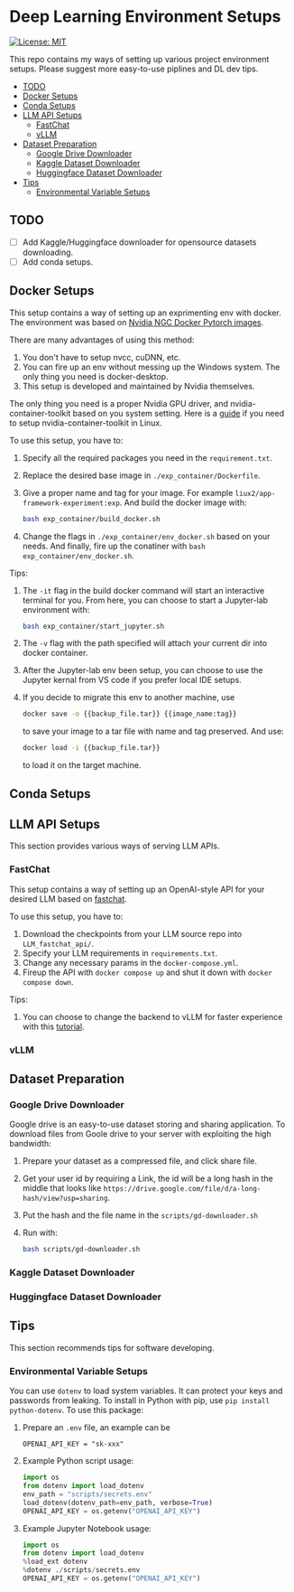 # Deep Learning Environment Setups

[![License: MIT](https://img.shields.io/badge/License-MIT-yellow.svg)](https://opensource.org/licenses/MIT)

This repo contains my ways of setting up various project environment setups.
Please suggest more easy-to-use piplines and DL dev tips.

* [TODO](#todo)
* [Docker Setups](#docker-setups)
* [Conda Setups](#conda-setups)
* [LLM API Setups](#llm-api-setups)
  * [FastChat](#fastchat)
  * [vLLM](#vllm)
* [Dataset Preparation](#dataset-preparation)
  * [Google Drive Downloader](#google-drive-downloader)
  * [Kaggle Dataset Downloader](#kaggle-dataset-downloader)
  * [Huggingface Dataset Downloader](#huggingface-dataset-downloader)
* [Tips](#tips)
  * [Environmental Variable Setups](#environmental-variable-setups)

## TODO

* [ ] Add Kaggle/Huggingface downloader for opensource datasets downloading.
* [ ] Add conda setups.

## Docker Setups

This setup contains a way of setting up an exprimenting env with docker.
The environment was based on [Nvidia NGC Docker Pytorch images](https://catalog.ngc.nvidia.com/orgs/nvidia/containers/pytorch).

There are many advantages of using this method:

1. You don't have to setup nvcc, cuDNN, etc.
2. You can fire up an env without messing up the Windows system. The only
thing you need is docker-desktop.
3. This setup is developed and maintained by Nvidia themselves.

The only thing you need is a proper Nvidia GPU driver, and nvidia-container-toolkit
based on you system setting. Here is a [guide](https://docs.nvidia.com/datacenter/cloud-native/container-toolkit/latest/install-guide.html)
if you need to setup nvidia-container-toolkit in Linux.

To use this setup, you have to:

1. Specify all the required packages you need in the `requirement.txt`.
2. Replace the desired base image in `./exp_container/Dockerfile`.
3. Give a proper name and tag for your image. For example `liux2/app-framework-experiment:exp`.
And build the docker image with:

    ```bash
    bash exp_container/build_docker.sh
    ```

4. Change the flags in `./exp_container/env_docker.sh` based on your needs.
And finally, fire up the conatiner with `bash exp_container/env_docker.sh`.

Tips:

1. The `-it` flag in the build docker command will start an interactive terminal
for you. From here, you can choose to start a Jupyter-lab environment with:

    ```bash
    bash exp_container/start_jupyter.sh
    ```

2. The `-v` flag with the path specified
will attach your current dir into docker container.
3. After the Jupyter-lab env been setup, you can choose to use the Jupyter kernal
from VS code if you prefer local IDE setups.
4. If you decide to migrate this env to another machine, use

    ```bash
    docker save -o {{backup_file.tar}} {{image_name:tag}}
    ```

    to save your image to a tar file with name and tag preserved. And use:

    ```bash
    docker load -i {{backup_file.tar}}
    ```

    to load it on the target machine.

## Conda Setups

## LLM API Setups

This section provides various ways of serving LLM APIs.

### FastChat

This setup contains a way of setting up an OpenAI-style API for your desired LLM
based on [fastchat](https://github.com/lm-sys/FastChat).

To use this setup, you have to:

1. Download the checkpoints from your LLM source repo into `LLM_fastchat_api/`.
2. Specify your LLM requirements in `requirements.txt`.
3. Change any necessary params in the `docker-compose.yml`.
4. Fireup the API with `docker compose up` and shut it down with `docker compose down`.

Tips:

1. You can choose to change the backend to vLLM for faster experience with this
[tutorial](https://github.com/lm-sys/FastChat/blob/main/docs/vllm_integration.md).

### vLLM

## Dataset Preparation

### Google Drive Downloader

Google drive is an easy-to-use dataset storing and sharing application. To download files
from Goole drive to your server with exploiting the high bandwidth:

1. Prepare your dataset as a compressed file, and click share file.
2. Get your user id by requiring a Link, the id will be a long hash in the middle
that looks like `https://drive.google.com/file/d/a-long-hash/view?usp=sharing`.
3. Put the hash and the file name in the `scripts/gd-downloader.sh`
4. Run with:

    ```bash
    bash scripts/gd-downloader.sh
    ```

### Kaggle Dataset Downloader

### Huggingface Dataset Downloader

## Tips

This section recommends tips for software developing.

### Environmental Variable Setups

You can use `dotenv` to load system variables. It can protect your keys and passwords from
leaking. To install in Python with pip, use `pip install python-dotenv`.
To use this package:

1. Prepare an `.env` file, an example can be

    ```env
    OPENAI_API_KEY = "sk-xxx"
    ```

2. Example Python script usage:

    ```python
    import os
    from dotenv import load_dotenv
    env_path = "scripts/secrets.env"
    load_dotenv(dotenv_path=env_path, verbose=True)
    OPENAI_API_KEY = os.getenv("OPENAI_API_KEY")
    ```

3. Example Jupyter Notebook usage:

    ```python
    import os
    from dotenv import load_dotenv
    %load_ext dotenv
    %dotenv ./scripts/secrets.env
    OPENAI_API_KEY = os.getenv("OPENAI_API_KEY")
    ```
